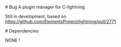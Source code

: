 # Bug
A plugin manager for C-lightning  
  
Still in development, based on https://github.com/ElementsProject/lightning/pull/2771  
  
# Dependencies

NONE !
